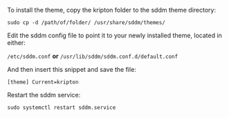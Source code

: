 To install the theme, copy the kripton folder to the sddm theme directory:

``sudo cp -d /path/of/folder/ /usr/share/sddm/themes/``

Edit the sddm config file to point it to your newly installed theme, located in either:

``/etc/sddm.conf`` __or__ ``/usr/lib/sddm/sddm.conf.d/default.conf``

And then insert this snippet and save the file:

``[theme]
Current=kripton``

Restart the sddm service:

``sudo systemctl restart sddm.service``
